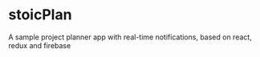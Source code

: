 # stoicPlan
A sample project planner app with real-time notifications, based on react, redux and firebase
